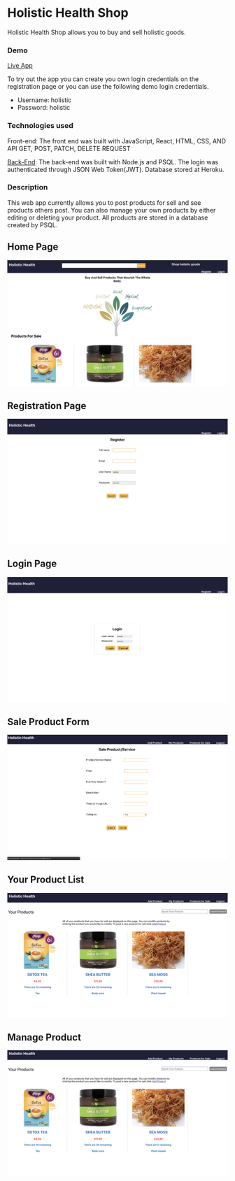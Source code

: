 # Holistic Health Shop
Holistic Health Shop allows you to buy and sell holistic goods.

### Demo
[Live App](https://holistic-client.kckhafra.now.sh/)

To try out the app you can create you own login credentials on the registration page or you can use the following demo login credentials. 
- Username: holistic
- Password: holistic

### Technologies used
Front-end: The front end was built with JavaScript, React, HTML, CSS, AND API GET, POST, PATCH, DELETE REQUEST

[Back-End](https://github.com/kckhafra/holistic-shopping-api): The back-end was built with Node.js and PSQL. The login was authenticated through JSON Web Token(JWT). Database stored at Heroku. 

### Description
This web app currently allows you to post products for sell and see products others post. You can also manage your own products by either editing or deleting your product. All products are stored in a database created by PSQL.  

## Home Page

![Home Page](https://raw.githubusercontent.com/kckhafra/holistic-shopping-client/master/Pictures/Screen%20Shot%202019-09-26%20at%2011.48.57%20AM.png)

## Registration Page
![Registration Page](https://raw.githubusercontent.com/kckhafra/holistic-shopping-client/master/Pictures/Screen%20Shot%202019-09-26%20at%2011.49.13%20AM.png)

## Login Page
![Login Page](https://github.com/kckhafra/holistic-shopping-client/blob/master/Pictures/Screen%20Shot%202019-09-26%20at%2011.49.28%20AM.png)

## Sale Product Form
![Sale Product Form](https://raw.githubusercontent.com/kckhafra/holistic-shopping-client/master/Pictures/Screen%20Shot%202019-09-26%20at%2011.50.09%20AM.png)

## Your Product List
![Your Product List](https://raw.githubusercontent.com/kckhafra/holistic-shopping-client/master/Pictures/Screen%20Shot%202019-09-26%20at%2011.50.18%20AM.png)

## Manage Product
![Manage Product](https://github.com/kckhafra/holistic-shopping-client/blob/master/Pictures/Screen%20Shot%202019-09-26%20at%2011.50.18%20AM.png)



